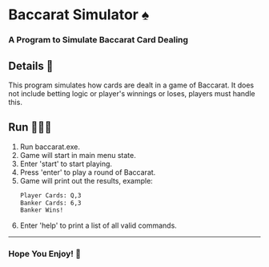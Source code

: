 # Baccarat Simulator ♠️
### A Program to Simulate Baccarat Card Dealing

## Details 📝
This program simulates how cards are dealt in a game of Baccarat. It does not include betting logic or player's winnings or loses, players must handle this.

## Run 🏃🏽‍♀️
1. Run baccarat.exe.
2. Game will start in main menu state.
3. Enter 'start' to start playing.
4. Press 'enter' to play a round of Baccarat.
5. Game will print out the results, example:<br/>
   ```bash
   Player Cards: Q,3
   Banker Cards: 6,3
   Banker Wins!
   ```
6. Enter 'help' to print a list of all valid commands.

____

### Hope You Enjoy! 💖
